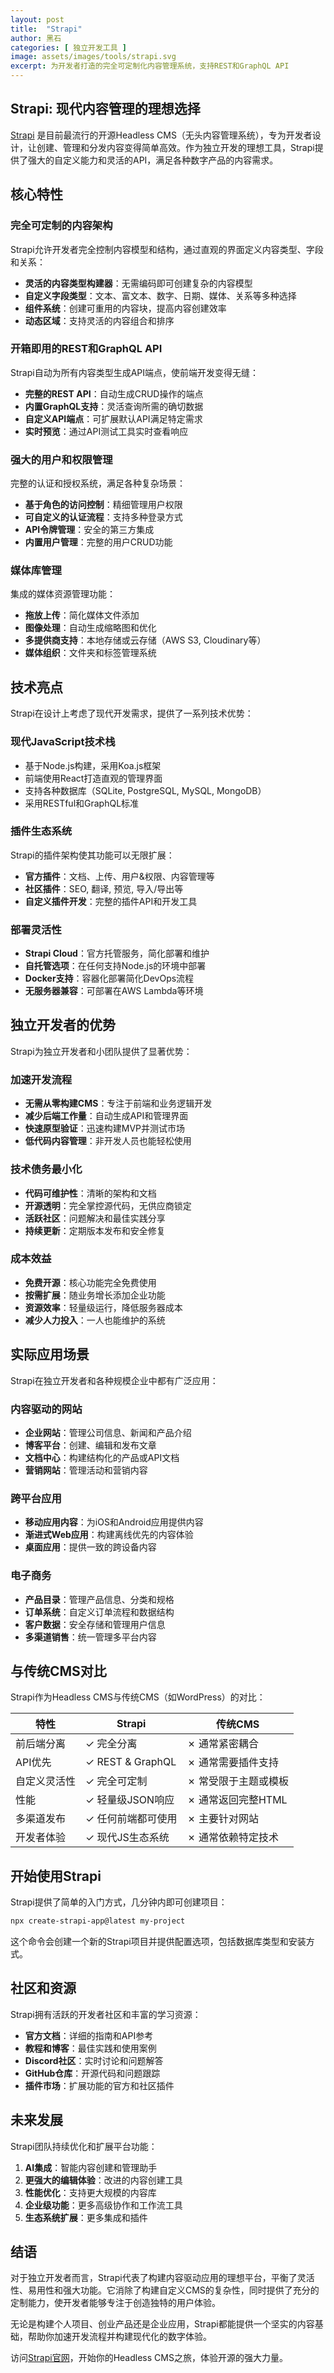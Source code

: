 ```yaml
---
layout: post
title:  "Strapi"
author: 黑石
categories: [ 独立开发工具 ]
image: assets/images/tools/strapi.svg
excerpt: 为开发者打造的完全可定制化内容管理系统，支持REST和GraphQL API
---
```


## Strapi: 现代内容管理的理想选择

[Strapi](https://strapi.io/) 是目前最流行的开源Headless CMS（无头内容管理系统），专为开发者设计，让创建、管理和分发内容变得简单高效。作为独立开发的理想工具，Strapi提供了强大的自定义能力和灵活的API，满足各种数字产品的内容需求。

## 核心特性

### 完全可定制的内容架构

Strapi允许开发者完全控制内容模型和结构，通过直观的界面定义内容类型、字段和关系：

- **灵活的内容类型构建器**：无需编码即可创建复杂的内容模型
- **自定义字段类型**：文本、富文本、数字、日期、媒体、关系等多种选择
- **组件系统**：创建可重用的内容块，提高内容创建效率
- **动态区域**：支持灵活的内容组合和排序

### 开箱即用的REST和GraphQL API

Strapi自动为所有内容类型生成API端点，使前端开发变得无缝：

- **完整的REST API**：自动生成CRUD操作的端点
- **内置GraphQL支持**：灵活查询所需的确切数据
- **自定义API端点**：可扩展默认API满足特定需求
- **实时预览**：通过API测试工具实时查看响应

### 强大的用户和权限管理

完整的认证和授权系统，满足各种复杂场景：

- **基于角色的访问控制**：精细管理用户权限
- **可自定义的认证流程**：支持多种登录方式
- **API令牌管理**：安全的第三方集成
- **内置用户管理**：完整的用户CRUD功能

### 媒体库管理

集成的媒体资源管理功能：

- **拖放上传**：简化媒体文件添加
- **图像处理**：自动生成缩略图和优化
- **多提供商支持**：本地存储或云存储（AWS S3, Cloudinary等）
- **媒体组织**：文件夹和标签管理系统

## 技术亮点

Strapi在设计上考虑了现代开发需求，提供了一系列技术优势：

### 现代JavaScript技术栈

- 基于Node.js构建，采用Koa.js框架
- 前端使用React打造直观的管理界面
- 支持各种数据库（SQLite, PostgreSQL, MySQL, MongoDB）
- 采用RESTful和GraphQL标准

### 插件生态系统

Strapi的插件架构使其功能可以无限扩展：

- **官方插件**：文档、上传、用户&权限、内容管理等
- **社区插件**：SEO, 翻译, 预览, 导入/导出等
- **自定义插件开发**：完整的插件API和开发工具

### 部署灵活性

- **Strapi Cloud**：官方托管服务，简化部署和维护
- **自托管选项**：在任何支持Node.js的环境中部署
- **Docker支持**：容器化部署简化DevOps流程
- **无服务器兼容**：可部署在AWS Lambda等环境

## 独立开发者的优势

Strapi为独立开发者和小团队提供了显著优势：

### 加速开发流程

- **无需从零构建CMS**：专注于前端和业务逻辑开发
- **减少后端工作量**：自动生成API和管理界面
- **快速原型验证**：迅速构建MVP并测试市场
- **低代码内容管理**：非开发人员也能轻松使用

### 技术债务最小化

- **代码可维护性**：清晰的架构和文档
- **开源透明**：完全掌控源代码，无供应商锁定
- **活跃社区**：问题解决和最佳实践分享
- **持续更新**：定期版本发布和安全修复

### 成本效益

- **免费开源**：核心功能完全免费使用
- **按需扩展**：随业务增长添加企业功能
- **资源效率**：轻量级运行，降低服务器成本
- **减少人力投入**：一人也能维护的系统

## 实际应用场景

Strapi在独立开发者和各种规模企业中都有广泛应用：

### 内容驱动的网站

- **企业网站**：管理公司信息、新闻和产品介绍
- **博客平台**：创建、编辑和发布文章
- **文档中心**：构建结构化的产品或API文档
- **营销网站**：管理活动和营销内容

### 跨平台应用

- **移动应用内容**：为iOS和Android应用提供内容
- **渐进式Web应用**：构建离线优先的内容体验
- **桌面应用**：提供一致的跨设备内容

### 电子商务

- **产品目录**：管理产品信息、分类和规格
- **订单系统**：自定义订单流程和数据结构
- **客户数据**：安全存储和管理用户信息
- **多渠道销售**：统一管理多平台内容

## 与传统CMS对比

Strapi作为Headless CMS与传统CMS（如WordPress）的对比：

| 特性 | Strapi | 传统CMS |
|------|--------|---------|
| 前后端分离 | ✓ 完全分离 | ✗ 通常紧密耦合 |
| API优先 | ✓ REST & GraphQL | ✗ 通常需要插件支持 |
| 自定义灵活性 | ✓ 完全可定制 | ✗ 常受限于主题或模板 |
| 性能 | ✓ 轻量级JSON响应 | ✗ 通常返回完整HTML |
| 多渠道发布 | ✓ 任何前端都可使用 | ✗ 主要针对网站 |
| 开发者体验 | ✓ 现代JS生态系统 | ✗ 通常依赖特定技术 |

## 开始使用Strapi

Strapi提供了简单的入门方式，几分钟内即可创建项目：

```bash
npx create-strapi-app@latest my-project
```

这个命令会创建一个新的Strapi项目并提供配置选项，包括数据库类型和安装方式。

## 社区和资源

Strapi拥有活跃的开发者社区和丰富的学习资源：

- **官方文档**：详细的指南和API参考
- **教程和博客**：最佳实践和使用案例
- **Discord社区**：实时讨论和问题解答
- **GitHub仓库**：开源代码和问题跟踪
- **插件市场**：扩展功能的官方和社区插件

## 未来发展

Strapi团队持续优化和扩展平台功能：

1. **AI集成**：智能内容创建和管理助手
2. **更强大的编辑体验**：改进的内容创建工具
3. **性能优化**：支持更大规模的内容库
4. **企业级功能**：更多高级协作和工作流工具
5. **生态系统扩展**：更多集成和插件

## 结语

对于独立开发者而言，Strapi代表了构建内容驱动应用的理想平台，平衡了灵活性、易用性和强大功能。它消除了构建自定义CMS的复杂性，同时提供了充分的定制能力，使开发者能够专注于创造独特的用户体验。

无论是构建个人项目、创业产品还是企业应用，Strapi都能提供一个坚实的内容基础，帮助你加速开发流程并构建现代化的数字体验。

访问[Strapi官网](https://strapi.io/)，开始你的Headless CMS之旅，体验开源的强大力量。 